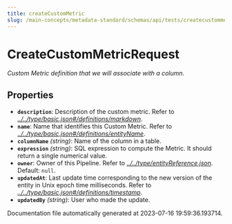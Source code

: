 ```yaml
---
title: createCustomMetric
slug: /main-concepts/metadata-standard/schemas/api/tests/createcustommetric
---
```


# CreateCustomMetricRequest

*Custom Metric definition that we will associate with a column.*

## Properties

- **`description`**: Description of the custom metric. Refer to *[../../type/basic.json#/definitions/markdown](#/../type/basic.json#/definitions/markdown)*.
- **`name`**: Name that identifies this Custom Metric. Refer to *[../../type/basic.json#/definitions/entityName](#/../type/basic.json#/definitions/entityName)*.
- **`columnName`** *(string)*: Name of the column in a table.
- **`expression`** *(string)*: SQL expression to compute the Metric. It should return a single numerical value.
- **`owner`**: Owner of this Pipeline. Refer to *[../../type/entityReference.json](#/../type/entityReference.json)*. Default: `null`.
- **`updatedAt`**: Last update time corresponding to the new version of the entity in Unix epoch time milliseconds. Refer to *[../../type/basic.json#/definitions/timestamp](#/../type/basic.json#/definitions/timestamp)*.
- **`updatedBy`** *(string)*: User who made the update.


Documentation file automatically generated at 2023-07-16 19:59:36.193714.
